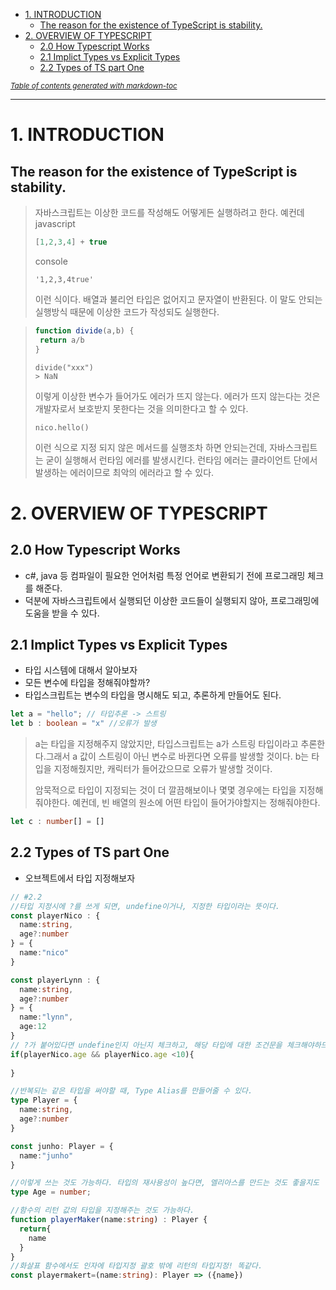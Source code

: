 - [1. INTRODUCTION](#1-introduction)
  * [The reason for the existence of TypeScript is stability.](#the-reason-for-the-existence-of-typescript-is-stability)
- [2. OVERVIEW OF TYPESCRIPT](#2-overview-of-typescript)
  * [2.0 How Typescript Works](#20-how-typescript-works)
  * [2.1 Implict Types vs Explicit Types](#21-implict-types-vs-explicit-types)
  * [2.2 Types of TS part One](#22-types-of-ts-part-one)

<small><i><a href='http://ecotrust-canada.github.io/markdown-toc/'>Table of contents generated with markdown-toc</a></i></small>

---
# 1. INTRODUCTION

## The reason for the existence of TypeScript is stability.
> 자바스크립트는 이상한 코드를 작성해도 어떻게든 실행하려고 한다.
> 예컨데   
> javascript
> ~~~js
> [1,2,3,4] + true
> ~~~
> console
> ~~~console
> '1,2,3,4true'
> ~~~
> 이런 식이다. 배열과 불리언 타입은 없어지고 문자열이 반환된다.
> 이 말도 안되는 실행방식 때문에 이상한 코드가 작성되도 실행한다.

> ~~~js
> function divide(a,b) {
>  return a/b  
>}
> ~~~
> ~~~console
> divide("xxx")
> > NaN
> ~~~
> 이렇게 이상한 변수가 들어가도 에러가 뜨지 않는다.
> 에러가 뜨지 않는다는 것은 개발자로서 보호받지 못한다는 것을 의미한다고 할 수 있다.
> ~~~
> nico.hello()
> ~~~
> 이런 식으로 지정 되지 않은 메서드를 실행조차 하면 안되는건데, 자바스크립트는 굳이 실행해서 런타임 에러를 발생시킨다. 런타임 에러는 클라이언트 단에서 발생하는 에러이므로 최악의 에러라고 할 수 있다.


# 2. OVERVIEW OF TYPESCRIPT
## 2.0 How Typescript Works

- c#, java 등 컴파일이 필요한 언어처럼 특정 언어로 변환되기 전에 프로그래밍 체크를 해준다.
- 덕분에 자바스크립트에서 실행되던 이상한 코드들이 실행되지 않아, 프로그래밍에 도움을 받을 수 있다.

## 2.1 Implict Types vs Explicit Types

- 타입 시스템에 대해서 알아보자
- 모든 변수에 타입을 정해줘야할까?
- 타입스크립트는 변수의 타입을 명시해도 되고, 추론하게 만들어도 된다.

~~~ts
let a = "hello"; // 타입추론 -> 스트링
let b : boolean = "x" //오류가 발생
~~~
> a는 타입을 지정해주지 않았지만, 타입스크립트는 a가 스트링 타입이라고 추론한다.그래서 a 값이 스트링이 아닌 변수로 바뀐다면 오류를 발생할 것이다. b는 타입을 지정해줬지만, 캐릭터가 들어갔으므로 오류가 발생할 것이다.
>
> 암묵적으로 타입이 지정되는 것이 더 깔끔해보이나 몇몇 경우에는 타입을 지정해줘야한다. 예컨데, 빈 배열의 원소에 어떤 타입이 들어가야할지는 정해줘야한다.
~~~ts
let c : number[] = []
~~~

## 2.2 Types of TS part One

- 오브젝트에서 타입 지정해보자

~~~ts
// #2.2
//타입 지정시에 ?를 쓰게 되면, undefine이거나, 지정한 타입이라는 뜻이다.
const playerNico : {
  name:string,
  age?:number
} = {
  name:"nico"
}

const playerLynn : {
  name:string,
  age?:number
} = {
  name:"lynn",
  age:12
}
// ?가 붙어있다면 undefine인지 아닌지 체크하고, 해당 타입에 대한 조건문을 체크해야하므로 다음과 같이 쓴다. 선택적인 타입.
if(playerNico.age && playerNico.age <10){
  
}

//반복되는 같은 타입을 써야할 때, Type Alias를 만들어줄 수 있다.
type Player = {
  name:string,
  age?:number
}

const junho: Player = {
  name:"junho"
}

//이렇게 쓰는 것도 가능하다. 타입의 재사용성이 높다면, 엘리아스를 만드는 것도 좋을지도
type Age = number;

//함수의 리턴 값의 타입을 지정해주는 것도 가능하다.
function playerMaker(name:string) : Player {
  return{
    name
  }
}
//화살표 함수에서도 인자에 타입지정 괄호 밖에 리턴의 타입지정! 똑같다.
const playermakert=(name:string): Player => ({name})
~~~